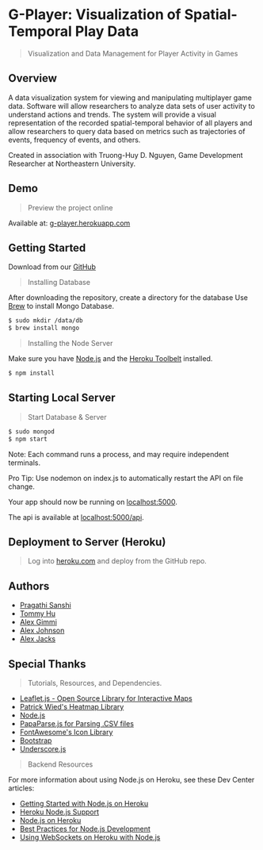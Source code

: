 # G­-Player: Visualization of Spatial­-Temporal Play Data

> Visualization and Data Management for Player Activity in Games

## Overview

A data visualization system for viewing and manipulating multiplayer game data. Software will allow researchers to analyze data sets of user activity to understand actions and trends. The system will provide a visual representation of the recorded spatial­-temporal behavior of all players and allow researchers to query data based on metrics such as trajectories of events, frequency of events, and others.

Created in association with Truong-Huy D. Nguyen, Game Development Researcher at Northeastern University. 

## Demo

> Preview the project online

Available at: [g-player.herokuapp.com](g-player.herokuapp.com)

## Getting Started

Download from our [GitHub](https://github.com/spacial-player-data-visualization/g-player-visualization)


> Installing Database

After downloading the repository, create a directory for the database
Use [Brew](http://brew.sh/) to install Mongo Database. 

```sh
$ sudo mkdir /data/db
$ brew install mongo
```


> Installing the Node Server

Make sure you have [Node.js](http://nodejs.org/) and the [Heroku Toolbelt](https://toolbelt.heroku.com/) installed.

```sh
$ npm install
```

## Starting Local Server

> Start Database & Server

```sh
$ sudo mongod
$ npm start

```

Note: Each command runs a process, and may require independent terminals.

Pro Tip: Use nodemon on index.js to automatically restart the API on file change.

Your app should now be running on [localhost:5000](http://localhost:5000/).

The api is available at [localhost:5000/api](http://localhost:5000/api).

## Deployment to Server (Heroku)
> Log into [heroku.com](http://heroku.com) and deploy from the GitHub repo.

## Authors

- [Pragathi Sanshi](https://github.com/pragsanshi)
- [Tommy Hu](https://github.com/tomxhu)
- [Alex Gimmi](https://github.com/iBroadband)
- [Alex Johnson](https://github.com/alexjohnson505)
- [Alex Jacks](https://github.com/alexjacks92)

## Special Thanks

> Tutorials, Resources, and Dependencies. 

- [Leaflet.js - Open Source Library for Interactive Maps](leafletjs.com)
- [Patrick Wied's Heatmap Library](http://www.patrick-wied.at/static/heatmapjs/)
- [Node.js](http://nodejs.org/)
- [PapaParse.js for Parsing .CSV files](http://papaparse.com)
- [FontAwesome's Icon Library](http://fortawesome.github.io/Font-Awesome/)
- [Bootstrap](http://getbootstrap.com/)
- [Underscore.js](http://underscorejs.org/)

> Backend Resources

For more information about using Node.js on Heroku, see these Dev Center articles:

- [Getting Started with Node.js on Heroku](https://devcenter.heroku.com/articles/getting-started-with-nodejs)
- [Heroku Node.js Support](https://devcenter.heroku.com/articles/nodejs-support)
- [Node.js on Heroku](https://devcenter.heroku.com/categories/nodejs)
- [Best Practices for Node.js Development](https://devcenter.heroku.com/articles/node-best-practices)
- [Using WebSockets on Heroku with Node.js](https://devcenter.heroku.com/articles/node-websockets)